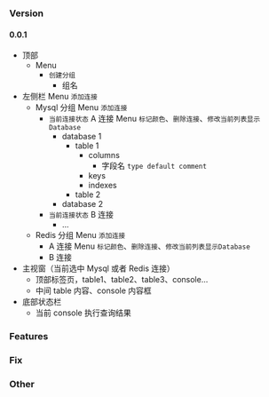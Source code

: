 ### Version

#### 0.0.1

-   顶部
    -   Menu
        -   `创建分组`
            -   组名
-   左侧栏 Menu `添加连接`
    -   Mysql 分组  Menu `添加连接`
        -  `当前连接状态` A 连接  Menu `标记颜色`、`删除连接`、`修改当前列表显示Database`
            -   database 1
                -   table 1
                    -   columns
                        -   字段名 `type default comment`
                    -   keys
                    -   indexes
                -   table 2
            -   database 2
        -  `当前连接状态` B 连接
            -   ...
    -   Redis 分组  Menu `添加连接`
        -   A 连接  Menu `标记颜色`、`删除连接`、`修改当前列表显示Database`
        -   B 连接
-   主视窗（当前选中 Mysql 或者 Redis 连接）
    -   顶部标签页，table1、table2、table3、console...
    -   中间 table 内容、console 内容框
-   底部状态栏
    -   当前 console 执行查询结果

### Features

>

### Fix

>

### Other

>
